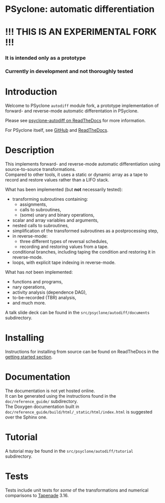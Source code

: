 # PSyclone: automatic differentiation

# !!! THIS IS AN EXPERIMENTAL FORK !!! #
### It is intended only as a prototype ###
### Currently in development and not thoroughly tested ###

# Introduction #

Welcome to PSyclone `autodiff` module fork, a prototype implementation of forward- and reverse-mode automatic differentation in PSyclone.  

Please see [psyclone-autodiff on ReadTheDocs](https://psyclone-autodiff.readthedocs.io/) for more information.

For PSyclone itself, see [GitHub](https://github.com/stfc/PSyclone) and [ReadTheDocs](http://psyclone.readthedocs.io).  

# Description #

This implements forward- and reverse-mode automatic differentiation using source-to-source transformations.  
Compared to other tools, it uses a static or dynamic array as a tape to record and restore values rather than a LIFO stack.

What has been implemented (but **not** necessarily tested):  
- transforming subroutines containing:
    - assignments,
    - calls to subroutines,
    - (some) unary and binary operations,
- scalar and array variables and arguments,
- nested calls to subroutines,
- simplification of the transformed subroutines as a postprocessing step,
- in reverse-mode:
    - three different types of reversal schedules,
    - recording and restoring values from a tape.
- conditional branches, including taping the condition and restoring it in reverse-mode.
- loops, with explicit tape indexing in reverse-mode.

What has *not* been implemented:
- functions and programs,
- nary operations,
- activity analysis (dependence DAG),
- to-be-recorded (TBR) analysis,
- and much more.

A talk slide deck can be found in the `src/psyclone/autodiff/documents` subdirectory.

# Installing #

Instructions for installing from source can be found on ReadTheDocs in the [getting started section](https://psyclone-autodiff.readthedocs.io/en/latest/getting_started.html).

# Documentation #

The documentation is not yet hosted online.  
It can be generated using the instructions found in the `doc/reference_guide/` subdirectory.  
The Doxygen documentation built in `doc/reference_guide/build/html/_static/html/index.html` is suggested over the Sphinx one.

# Tutorial #

A tutorial may be found in the `src/psyclone/autodiff/tutorial` subdirectory.  

# Tests #
 
Tests include unit tests for *some* of the transformations and numerical comparisons to [Tapenade](https://team.inria.fr/ecuador/en/tapenade/) 3.16.

